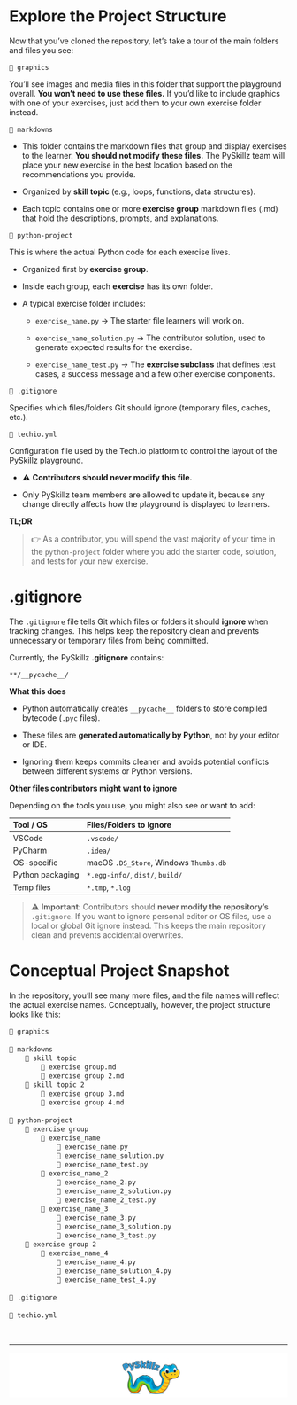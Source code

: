 # Explore the Project Structure

Now that you’ve cloned the repository, let’s take a tour of the main folders and files you see:

```text
📁 graphics
```

You’ll see images and media files in this folder that support the playground overall. __You won’t need to use these files.__ If you’d like to include graphics with one of your exercises, just add them to your own exercise folder instead.

```text
📂 markdowns
```

* This folder contains the markdown files that group and display exercises to the learner. __You should not modify these files.__ The PySkillz team will place your new exercise in the best location based on the recommendations you provide.

* Organized by __skill topic__ (e.g., loops, functions, data structures).

* Each topic contains one or more __exercise group__ markdown files (.md) that hold the descriptions, prompts, and explanations.

```text
📂 python-project
```

This is where the actual Python code for each exercise lives.

* Organized first by __exercise group__.

* Inside each group, each __exercise__ has its own folder.

* A typical exercise folder includes:

  * `exercise_name.py` → The starter file learners will work on.

  * `exercise_name_solution.py` → The contributor solution, used to generate expected results for the exercise.

  * `exercise_name_test.py` → The __exercise subclass__ that defines test cases, a success message and a few other exercise components.

```text
📄 .gitignore
```

Specifies which files/folders Git should ignore (temporary files, caches, etc.).

```text
📄 techio.yml
```

Configuration file used by the Tech.io platform to control the layout of the PySkillz playground.

* ⚠️ __Contributors should never modify this file.__

* Only PySkillz team members are allowed to update it, because any change directly affects how the playground is displayed to learners.

__TL;DR__

>👉 As a contributor, you will spend the vast majority of your time in the `python-project` folder where you add the starter code, solution, and tests for your new exercise.

# .gitignore

The `.gitignore` file tells Git which files or folders it should __ignore__ when tracking changes. This helps keep the repository clean and prevents unnecessary or temporary files from being committed.

Currently, the PySkillz __.gitignore__ contains:

```text
**/__pycache__/
```

__What this does__

* Python automatically creates `__pycache__` folders to store compiled bytecode (`.pyc` files).

* These files are __generated automatically by Python__, not by your editor or IDE.

* Ignoring them keeps commits cleaner and avoids potential conflicts between different systems or Python versions.

__Other files contributors might want to ignore__

Depending on the tools you use, you might also see or want to add:

| Tool / OS	| Files/Folders to Ignore |
|:-----|:-----|
| VSCode | `.vscode/` |
| PyCharm | `.idea/` |
| OS-specific | macOS `.DS_Store`, Windows `Thumbs.db` |
| Python packaging | `*.egg-info/`, `dist/`, `build/` |
| Temp files | `*.tmp`, `*.log` |

>⚠️ __Important__: Contributors should __never modify the repository’s__ `.gitignore`. If you want to ignore personal editor or OS files, use a local or global Git ignore instead. This keeps the main repository clean and prevents accidental overwrites.

# Conceptual Project Snapshot

In the repository, you’ll see many more files, and the file names will reflect the actual exercise names. Conceptually, however, the project structure looks like this:

```
📁 graphics

📂 markdowns
    📂 skill topic
        📄 exercise group.md
        📄 exercise group 2.md
    📂 skill topic 2
        📄 exercise group 3.md
        📄 exercise group 4.md

📂 python-project
    📂 exercise group
        📂 exercise_name
            📄 exercise_name.py
            📄 exercise_name_solution.py
            📄 exercise_name_test.py
        📂 exercise_name_2
            📄 exercise_name_2.py
            📄 exercise_name_2_solution.py
            📄 exercise_name_2_test.py
        📂 exercise_name_3
            📄 exercise_name_3.py
            📄 exercise_name_3_solution.py
            📄 exercise_name_3_test.py
    📂 exercise group 2
        📂 exercise_name_4
            📄 exercise_name_4.py
            📄 exercise_name_solution_4.py
            📄 exercise_name_test_4.py

📄 .gitignore

📄 techio.yml
```

<BR>

************

[![PySkillz](../../graphics/PySkillzFooter.png)](skillz-catalog)
